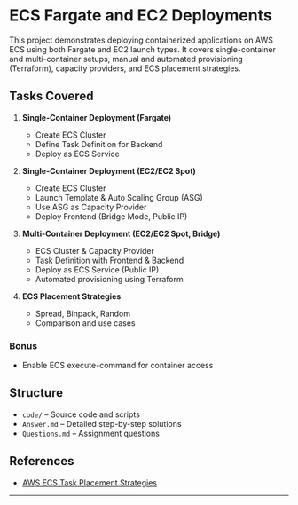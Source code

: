 # ECS Fargate and EC2 Deployments

This project demonstrates deploying containerized applications on AWS ECS using both Fargate and EC2 launch types. It covers single-container and multi-container setups, manual and automated provisioning (Terraform), capacity providers, and ECS placement strategies.

## Tasks Covered

1. **Single-Container Deployment (Fargate)**

   - Create ECS Cluster
   - Define Task Definition for Backend
   - Deploy as ECS Service

2. **Single-Container Deployment (EC2/EC2 Spot)**

   - Create ECS Cluster
   - Launch Template & Auto Scaling Group (ASG)
   - Use ASG as Capacity Provider
   - Deploy Frontend (Bridge Mode, Public IP)

3. **Multi-Container Deployment (EC2/EC2 Spot, Bridge)**

   - ECS Cluster & Capacity Provider
   - Task Definition with Frontend & Backend
   - Deploy as ECS Service (Public IP)
   - Automated provisioning using Terraform

4. **ECS Placement Strategies**
   - Spread, Binpack, Random
   - Comparison and use cases

### Bonus

- Enable ECS execute-command for container access

## Structure

- `code/` – Source code and scripts
- `Answer.md` – Detailed step-by-step solutions
- `Questions.md` – Assignment questions

## References

- [AWS ECS Task Placement Strategies](https://docs.aws.amazon.com/AmazonECS/latest/developerguide/task-placement-strategies.html)

---
